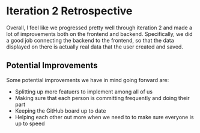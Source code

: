 # Iteration 2 Retrospective
Overall, I feel like we progressed pretty well through iteration 2 and made a lot of improvements both on the frontend and backend. Specifically, we did a good job connecting the backend to the frontend, so that the data displayed on there is actually real data that the user created and saved.

## Potential Improvements
Some potential improvements we have in mind going forward are:
- Splitting up more featuers to implement among all of us
- Making sure that each person is committing frequently and doing their part
- Keeping the GitHub board up to date
- Helping each other out more when we need to to make sure everyone is up to speed